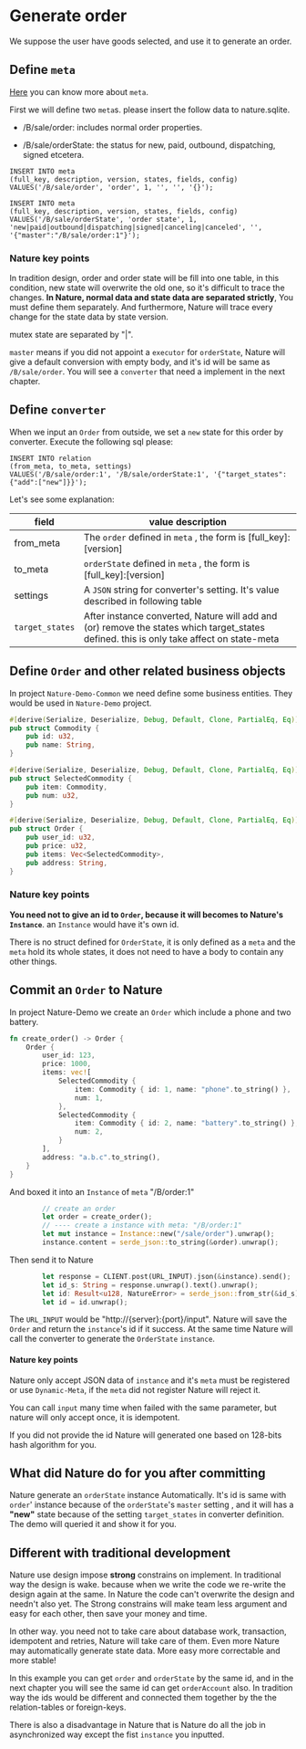 # Generate order

We suppose the user have goods selected, and use it to generate an order.

## Define `meta`

[Here](https://github.com/llxxbb/Nature/blob/master/doc/help/concept-meta.md) you can know more about `meta`.

First we will define two `meta`s. please insert the follow data to nature.sqlite. 

- /B/sale/order: includes normal order properties.

- /B/sale/orderState: the status for new, paid, outbound, dispatching, signed etcetera.

```sqlite
INSERT INTO meta
(full_key, description, version, states, fields, config)
VALUES('/B/sale/order', 'order', 1, '', '', '{}');

INSERT INTO meta
(full_key, description, version, states, fields, config)
VALUES('/B/sale/orderState', 'order state', 1, 'new|paid|outbound|dispatching|signed|canceling|canceled', '', '{"master":"/B/sale/order:1"}');
```

### Nature key points

In tradition design, order and order state will be fill into one table, in this condition, new state will overwrite the old one, so it's difficult to trace the changes. **In Nature, normal data and state data are separated strictly**, You must define them separately. And furthermore, Nature will trace every change for the state data by state version.

mutex state are separated by "|". 

`master` means if you did not appoint a `executor` for `orderState`,  Nature will give a default conversion with empty body, and it's id will be same as `/B/sale/order`. You will see a `converter` that need a implement in the next chapter.

## Define `converter`

When we input an `Order` from outside, we set a `new` state for this order by converter. Execute the following sql please:

```sqlite
INSERT INTO relation
(from_meta, to_meta, settings)
VALUES('/B/sale/order:1', '/B/sale/orderState:1', '{"target_states":{"add":["new"]}}');
```

Let's see some explanation:

| field           | value description                                            |
| --------------- | ------------------------------------------------------------ |
| from_meta       | The `order` defined in `meta` , the form is [full_key]:[version] |
| to_meta         | `orderState` defined in `meta` , the form is [full_key]:[version] |
| settings        | A `JSON` string for converter's setting. It's value described in following table |
| `target_states` | After instance converted, Nature will add and (or) remove the states which target_states defined. this is only take affect on state-meta |

## Define `Order` and other related business objects

In project `Nature-Demo-Common` we need define some business entities. They would be used in `Nature-Demo` project.

```rust
#[derive(Serialize, Deserialize, Debug, Default, Clone, PartialEq, Eq)]
pub struct Commodity {
    pub id: u32,
    pub name: String,
}

#[derive(Serialize, Deserialize, Debug, Default, Clone, PartialEq, Eq)]
pub struct SelectedCommodity {
    pub item: Commodity,
    pub num: u32,
}

#[derive(Serialize, Deserialize, Debug, Default, Clone, PartialEq, Eq)]
pub struct Order {
    pub user_id: u32,
    pub price: u32,
    pub items: Vec<SelectedCommodity>,
    pub address: String,
}
```

### Nature key points

**You need not to give an id to `Order`, because it will becomes to Nature's `Instance`**. an `Instance` would have it's own id.

There is no struct defined for `OrderState`, it is only defined as a `meta` and the `meta` hold its whole states, it does not need to have a body to contain any other things.

## Commit an `Order` to Nature

In project Nature-Demo we create an `Order` which include a phone and two battery.

```rust
fn create_order() -> Order {
    Order {
        user_id: 123,
        price: 1000,
        items: vec![
            SelectedCommodity {
                item: Commodity { id: 1, name: "phone".to_string() },
                num: 1,
            },
            SelectedCommodity {
                item: Commodity { id: 2, name: "battery".to_string() },
                num: 2,
            }
        ],
        address: "a.b.c".to_string(),
    }
}
```

And boxed it into an `Instance` of `meta` "/B/order:1"

```rust
        // create an order
        let order = create_order();
        // ---- create a instance with meta: "/B/order:1"
        let mut instance = Instance::new("/sale/order").unwrap();
        instance.content = serde_json::to_string(&order).unwrap();
```

Then send it to Nature

```rust
        let response = CLIENT.post(URL_INPUT).json(&instance).send();
        let id_s: String = response.unwrap().text().unwrap();
        let id: Result<u128, NatureError> = serde_json::from_str(&id_s).unwrap();
        let id = id.unwrap();
```

The `URL_INPUT` would be "http://{server}:{port}/input".  Nature will save the `Order` and return the `instance`'s id if it success. At the same time Nature will call the converter to generate the `OrderState` `instance`.

#### Nature key points

Nature only accept JSON data of `instance` and it's `meta` must be registered or use `Dynamic-Meta`, if the `meta` did not register Nature will reject it.

You can call `input` many time when failed with the same parameter, but nature will only accept once, it is idempotent. 

If you did not provide the id Nature will generated one based on 128-bits hash algorithm for you.

## What did Nature do for you after committing

Nature generate an `orderState` instance Automatically.  It's id is same with `order`' instance because of the `orderState`'s `master` setting , and it will has a **"new"** state because of the setting `target_states` in converter definition. The demo will queried it and show it for you.

## Different with traditional development

Nature use design impose **strong** constrains on implement. In traditional way the design is wake. because when we write the code we re-write the design again at the same. In Nature the code can't overwrite the design and needn't also yet. The Strong constrains will make team less argument and easy for each other, then save your money and time. 

In other way. you need not to take care about database work, transaction, idempotent and retries, Nature will take care of them. Even more Nature may automatically generate state data. More easy more correctable and more stable!

In this example you can get `order` and `orderState` by the same id, and in the next chapter you will see the same id can get `orderAccount` also. In tradition way the ids would be different and connected them together by the the relation-tables or foreign-keys.

There is also a disadvantage in Nature that is Nature do all the job in asynchronized way except the fist `instance` you inputted.